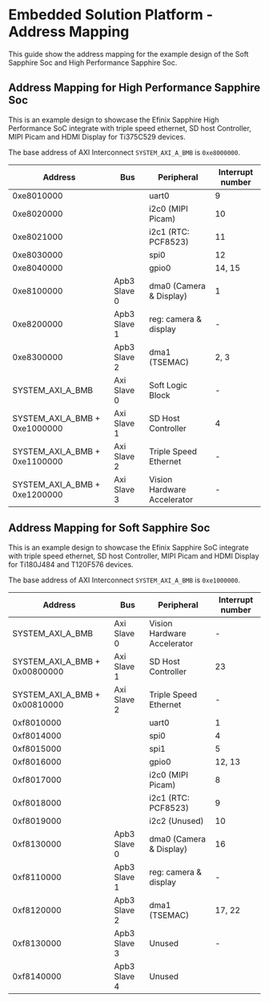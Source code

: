 # Embedded Solution Platform - Address Mapping

This guide show the address mapping for the example design of the Soft Sapphire Soc and High Performance Sapphire Soc.

## Address Mapping for High Performance Sapphire Soc
This is an example design to showcase the Efinix Sapphire High Performance SoC integrate with triple speed ethernet, SD host Controller, MIPI Picam and HDMI Display for Ti375C529 devices.

The base address of AXI Interconnect ``SYSTEM_AXI_A_BMB`` is ``0xe8000000``.

| Address    | Bus          | Peripheral                      | Interrupt number |
| ---------- | ------------ | ------------------------------- | ---------------- |
| 0xe8010000 |              | uart0                           | 9                |
| 0xe8020000 |              | i2c0 (MIPI Picam)               | 10               |
| 0xe8021000 |              | i2c1 (RTC: PCF8523)             | 11               |
| 0xe8030000 |              | spi0                            | 12               |
| 0xe8040000 |              | gpio0                           | 14, 15           |
| 0xe8100000 | Apb3 Slave 0 | dma0 (Camera & Display)         | 1                |
| 0xe8200000 | Apb3 Slave 1 | reg: camera & display           | -                |
| 0xe8300000 | Apb3 Slave 2 | dma1 (TSEMAC)                   | 2, 3             |
| SYSTEM_AXI_A_BMB | Axi Slave 0  | Soft Logic Block                | -                |
| SYSTEM_AXI_A_BMB + 0xe1000000  | Axi Slave 1  | SD Host Controller              | 4                |
| SYSTEM_AXI_A_BMB + 0xe1100000  | Axi Slave 2  | Triple Speed Ethernet           | -                |
| SYSTEM_AXI_A_BMB + 0xe1200000 | Axi Slave 3  | Vision Hardware Accelerator     | -                |



## Address Mapping for Soft Sapphire Soc
This is an example design to showcase the Efinix Sapphire SoC integrate with triple speed ethernet, SD host Controller, MIPI Picam and HDMI Display for Ti180J484 and T120F576 devices.

The base address of AXI Interconnect ``SYSTEM_AXI_A_BMB`` is ``0xe1000000``.

| Address    | Bus          | Peripheral                      | Interrupt number |
| ---------- | ------------ | ------------------------------- | ---------------- |
| SYSTEM_AXI_A_BMB | Axi Slave 0  | Vision Hardware Accelerator     | -                |
| SYSTEM_AXI_A_BMB + 0x00800000 | Axi Slave 1  | SD Host Controller              | 23               |
| SYSTEM_AXI_A_BMB + 0x00810000 | Axi Slave 2  | Triple Speed Ethernet           | -                |
| 0xf8010000 |              | uart0                           | 1                |
| 0xf8014000 |              | spi0                            | 4                |
| 0xf8015000 |              | spi1                            | 5                |
| 0xf8016000 |              | gpio0                           | 12, 13           |
| 0xf8017000 |              | i2c0 (MIPI Picam)               | 8                |
| 0xf8018000 |              | i2c1 (RTC: PCF8523)             | 9                |
| 0xf8019000 |              | i2c2 (Unused)                   | 10               |
| 0xf8130000 | Apb3 Slave 0 | dma0 (Camera & Display)         | 16               |
| 0xf8110000 | Apb3 Slave 1 | reg: camera & display           | -                |
| 0xf8120000 | Apb3 Slave 2 | dma1 (TSEMAC)                   | 17, 22           |
| 0xf8130000 | Apb3 Slave 3 | Unused                          | -                |
| 0xf8140000 | Apb3 Slave 4 | Unused                          |                  |